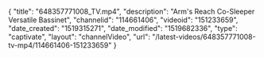 {
    "title": "648357771008_TV.mp4",
    "description": "Arm's Reach Co-Sleeper Versatile Bassinet",
    "channelid": "114661406",
    "videoid": "151233659",
    "date_created": "1519315271",
    "date_modified": "1519682336",
    "type": "captivate",
    "layout": "channelVideo",
    "url": "\/latest-videos\/648357771008-tv-mp4\/114661406-151233659"
}